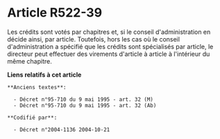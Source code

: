 # Article R522-39

Les crédits sont votés par chapitres et, si le conseil d'administration en décide ainsi, par article. Toutefois, hors les cas
où le conseil d'administration a spécifié que les crédits sont spécialisés par article, le directeur peut effectuer des
virements d'article à article à l'intérieur du même chapitre.

**Liens relatifs à cet article**

	**Anciens textes**:

	  - Décret n°95-710 du 9 mai 1995 - art. 32 (M)
	  - Décret n°95-710 du 9 mai 1995 - art. 32 (Ab)

	**Codifié par**:

	  - Décret n°2004-1136 2004-10-21
